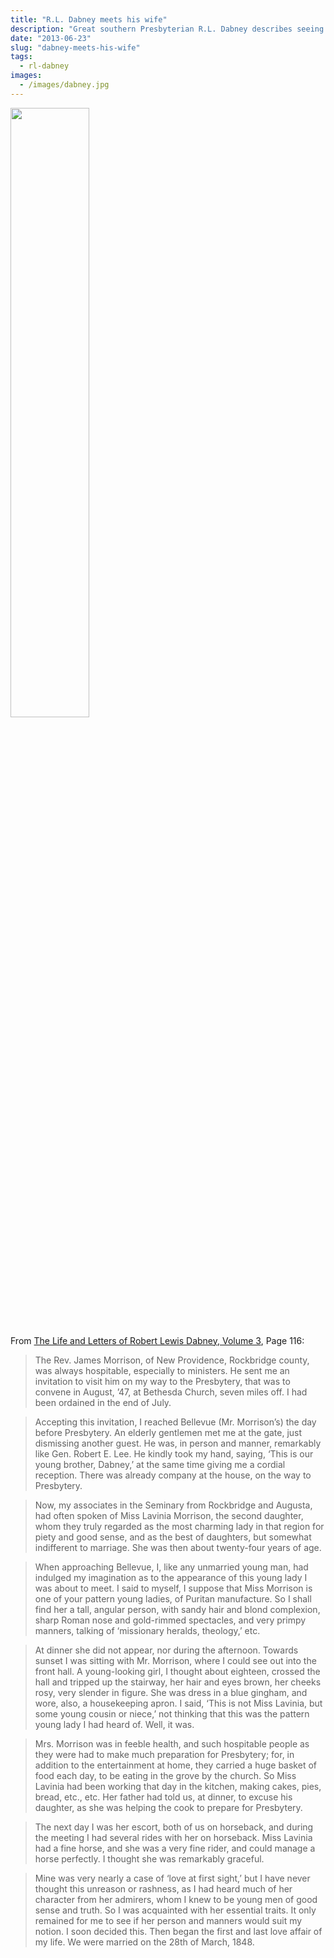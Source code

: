 ```yaml
---
title: "R.L. Dabney meets his wife"
description: "Great southern Presbyterian R.L. Dabney describes seeing his future wife for the first time."
date: "2013-06-23"
slug: "dabney-meets-his-wife"
tags:
  - rl-dabney
images:
  - /images/dabney.jpg
---
```


<p><img src="/images/dabney.jpg" class="float-right img-fluid" style="width:50%"></p>

From [The Life and Letters of Robert Lewis Dabney, Volume 3](https://books.google.com/books?id=oKbyqOdg9RQC), Page 116:

> The Rev. James Morrison, of New Providence, Rockbridge county, was always hospitable, especially to ministers. He sent me an invitation to visit him on my way to the Presbytery, that was to convene in August, ’47, at Bethesda Church, seven miles off. I had been ordained in the end of July.

> Accepting this invitation, I reached Bellevue (Mr. Morrison’s) the day before Presbytery. An elderly gentlemen met me at the gate, just dismissing another guest. He was, in person and manner, remarkably like Gen. Robert E. Lee. He kindly took my hand, saying, ‘This is our young brother, Dabney,’ at the same time giving me a cordial reception. There was already company at the house, on the way to Presbytery.

> Now, my associates in the Seminary from Rockbridge and Augusta, had often spoken of Miss Lavinia Morrison, the second daughter, whom they truly regarded as the most charming lady in that region for piety and good sense, and as the best of daughters, but somewhat indifferent to marriage. She was then about twenty-four years of age.

> When approaching Bellevue, I, like any unmarried young man, had indulged my imagination as to the appearance of this young lady I was about to meet. I said to myself, I suppose that Miss Morrison is one of your pattern young ladies, of Puritan manufacture. So I shall find her a tall, angular person, with sandy hair and blond complexion, sharp Roman nose and gold-rimmed spectacles, and very primpy manners, talking of ‘missionary heralds, theology,’ etc.

> At dinner she did not appear, nor during the afternoon. Towards sunset I was sitting with Mr. Morrison, where I could see out into the front hall. A young-looking girl, I thought about eighteen, crossed the hall and tripped up the stairway, her hair and eyes brown, her cheeks rosy, very slender in figure. She was dress in a blue gingham, and wore, also, a housekeeping apron. I said, ‘This is not Miss Lavinia, but some young cousin or niece,’ not thinking that this was the pattern young lady I had heard of. Well, it was.

> Mrs. Morrison was in feeble health, and such hospitable people as they were had to make much preparation for Presbytery; for, in addition to the entertainment at home, they carried a huge basket of food each day, to be eating in the grove by the church. So Miss Lavinia had been working that day in the kitchen, making cakes, pies, bread, etc., etc. Her father had told us, at dinner, to excuse his daughter, as she was helping the cook to prepare for Presbytery.

> The next day I was her escort, both of us on horseback, and during the meeting I had several rides with her on horseback. Miss Lavinia had a fine horse, and she was a very fine rider, and could manage a horse perfectly. I thought she was remarkably graceful.

> Mine was very nearly a case of ‘love at first sight,’ but I have never thought this unreason or rashness, as I had heard much of her character from her admirers, whom I knew to be young men of good sense and truth. So I was acquainted with her essential traits. It only remained for me to see if her person and manners would suit my notion. I soon decided this. Then began the first and last love affair of my life. We were married on the 28th of March, 1848.